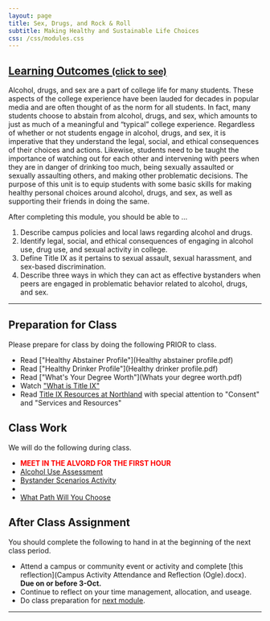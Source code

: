 ```yaml
---
layout: page
title: Sex, Drugs, and Rock & Roll 
subtitle: Making Healthy and Sustainable Life Choices
css: /css/modules.css
---
```


<div class="panel-group-ILOs">
  <div class="panel panel-default">
    <div class="panel-heading">
      <h2 class="panel-title">
        <a data-toggle="collapse" href="#ILOs">Learning Outcomes <small>(click to see)</small></a>
      </h2>
    </div>
    <div id="ILOs" class="panel-collapse collapse">
      <div class="panel-body">
<p>Alcohol, drugs, and sex are a part of college life for many students. These aspects of the college experience have been lauded for decades in popular media and are often thought of as the norm for all students. In fact, many students choose to abstain from alcohol, drugs, and sex, which amounts to just as much of a meaningful and “typical” college experience. Regardless of whether or not students engage in alcohol, drugs, and sex, it is imperative that they understand the legal, social, and ethical consequences of their choices and actions. Likewise, students need to be taught the importance of watching out for each other and intervening with peers when they are in danger of drinking too much, being sexually assaulted or sexually assaulting others, and making other problematic decisions. The purpose of this unit is to equip students with some basic skills for making healthy personal choices around alcohol, drugs, and sex, as well as supporting their friends in doing the same.</p>

<p>After completing this module, you should be able to ...</p>

<ol>
  <li>Describe campus policies and local laws regarding alcohol and drugs.</li>
  <li>Identify legal, social, and ethical consequences of engaging in alcohol use, drug use, and sexual activity in college.</li>
  <li>Define Title IX as it pertains to sexual assault, sexual harassment, and sex-based discrimination.</li>
  <li>Describe three ways in which they can act as effective bystanders when peers are engaged in problematic behavior related to alcohol, drugs, and sex.</li>
</ol>
      </div>
    </div>
  </div>
</div>

----

## Preparation for Class

Please prepare for class by doing the following PRIOR to class.

* Read ["Healthy Abstainer Profile"](Healthy abstainer profile.pdf)
* Read ["Healthy Drinker Profile"](Healthy drinker profile.pdf)
* Read ["What's Your Degree Worth"](Whats your degree worth.pdf)
* Watch ["What is Title IX"](https://www.youtube.com/watch?v=AKC72NYykXQ)
* Read [Title IX Resources at Northland](https://my.northland.edu/life/titleix/) with special attention to "Consent" and "Services and Resources"

## Class Work

We will do the following during class.

<ul>
  <li><span style="color:red;font-weight:bold">MEET IN THE ALVORD FOR THE FIRST HOUR</span></li>
  <li><a href="Personal use of alcohol assessment (Ogle).docx">Alcohol Use Assessment</a></li>
  <li><a href="https://nomore.org/learn/bystander-scenarios/">Bystander Scenarios Activity</a><li>
  <li><a href="What path will you choose (Ogle)">What Path Will You Choose</a></li>
</ul>

## After Class Assignment

You should complete the following to hand in at the beginning of the next class period.

* Attend a campus or community event or activity and complete [this reflection](Campus Activity Attendance and Reflection (Ogle).docx). **Due on or before 3-Oct.**
* Continue to reflect on your time management, allocation, and useage.
* Do class preparation for [next module](../Academics).

----
